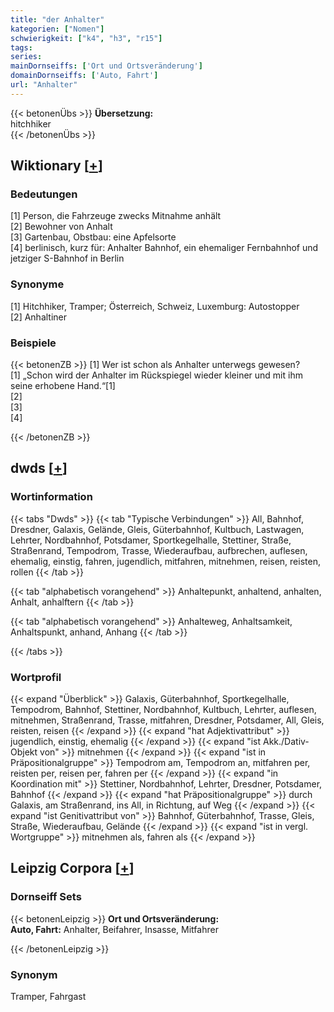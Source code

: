 ```yaml
---
title: "der Anhalter"
kategorien: ["Nomen"]
schwierigkeit: ["k4", "h3", "r15"]
tags:
series:
mainDornseiffs: ['Ort und Ortsveränderung']
domainDornseiffs: ['Auto, Fahrt']
url: "Anhalter"
---
```


{{< betonenÜbs >}}
**Übersetzung:**  
hitchhiker  
{{< /betonenÜbs >}}

## Wiktionary [[+](https://de.wiktionary.org/wiki/Anhalter)]

### Bedeutungen
[1] Person, die Fahrzeuge zwecks Mitnahme anhält  
[2] Bewohner von Anhalt  
[3] Gartenbau, Obstbau: eine Apfelsorte  
[4] berlinisch, kurz für: Anhalter Bahnhof, ein ehemaliger Fernbahnhof und jetziger S-Bahnhof in Berlin  

### Synonyme
[1] Hitchhiker, Tramper; Österreich, Schweiz, Luxemburg: Autostopper  
[2] Anhaltiner  

### Beispiele
{{< betonenZB >}}
[1] Wer ist schon als Anhalter unterwegs gewesen?  
[1] „Schon wird der Anhalter im Rückspiegel wieder kleiner und mit ihm seine erhobene Hand.“[1]  
[2]  
[3]  
[4]  

{{< /betonenZB >}}


## dwds [[+](https://www.dwds.de/wb/Anhalter)]

### Wortinformation
{{< tabs "Dwds" >}}
{{< tab "Typische Verbindungen" >}}
All, Bahnhof, Dresdner, Galaxis, Gelände, Gleis, Güterbahnhof, Kultbuch, Lastwagen, Lehrter, Nordbahnhof, Potsdamer, Sportkegelhalle, Stettiner, Straße, Straßenrand, Tempodrom, Trasse, Wiederaufbau, aufbrechen, auflesen, ehemalig, einstig, fahren, jugendlich, mitfahren, mitnehmen, reisen, reisten, rollen
{{< /tab >}}

{{< tab "alphabetisch vorangehend" >}}
Anhaltepunkt, anhaltend, anhalten, Anhalt, anhalftern
{{< /tab >}}

{{< tab "alphabetisch vorangehend" >}}
Anhalteweg, Anhaltsamkeit, Anhaltspunkt, anhand, Anhang
{{< /tab >}}

{{< /tabs >}}

### Wortprofil
{{< expand "Überblick" >}} Galaxis, Güterbahnhof, Sportkegelhalle, Tempodrom, Bahnhof, Stettiner, Nordbahnhof, Kultbuch, Lehrter, auflesen, mitnehmen, Straßenrand, Trasse, mitfahren, Dresdner, Potsdamer, All, Gleis, reisten, reisen {{< /expand >}}
{{< expand "hat Adjektivattribut" >}} jugendlich, einstig, ehemalig {{< /expand >}}
{{< expand "ist Akk./Dativ-Objekt von" >}} mitnehmen {{< /expand >}}
{{< expand "ist in Präpositionalgruppe" >}} Tempodrom am, Tempodrom an, mitfahren per, reisten per, reisen per, fahren per {{< /expand >}}
{{< expand "in Koordination mit" >}} Stettiner, Nordbahnhof, Lehrter, Dresdner, Potsdamer, Bahnhof {{< /expand >}}
{{< expand "hat Präpositionalgruppe" >}} durch Galaxis, am Straßenrand, ins All, in Richtung, auf Weg {{< /expand >}}
{{< expand "ist Genitivattribut von" >}} Bahnhof, Güterbahnhof, Trasse, Gleis, Straße, Wiederaufbau, Gelände {{< /expand >}}
{{< expand "ist in vergl. Wortgruppe" >}} mitnehmen als, fahren als {{< /expand >}}

## Leipzig Corpora [[+](https://corpora.uni-leipzig.de/en/res?word=Anhalter&corpusId=deu_newscrawl-public_2018)]

### Dornseiff Sets
{{< betonenLeipzig >}}
**Ort und Ortsveränderung:**  
**Auto, Fahrt:** Anhalter, Beifahrer, Insasse, Mitfahrer  

{{< /betonenLeipzig >}}

### Synonym
Tramper, Fahrgast

